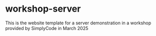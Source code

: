 # workshop-server
This is the website template for a server demonstration in a workshop provided by SimplyCode in March 2025
